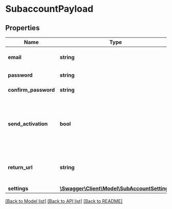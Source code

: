# SubaccountPayload

## Properties
Name | Type | Description | Notes
------------ | ------------- | ------------- | -------------
**email** | **string** | Proper email address. | 
**password** | **string** | Current password. | 
**confirm_password** | **string** | Repeat new password. | 
**send_activation** | **bool** | True, if you want to send activation email to this account. Otherwise, false | 
**return_url** | **string** | URL to navigate to after account creation | 
**settings** | [**\Swagger\Client\Model\SubAccountSettings**](SubAccountSettings.md) |  | 

[[Back to Model list]](../README.md#documentation-for-models) [[Back to API list]](../README.md#documentation-for-api-endpoints) [[Back to README]](../README.md)


